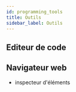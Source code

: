 ```yaml
---
id: programming_tools
title: Outils
sidebar_label: Outils
---
```


## Editeur de code

## Navigateur web
- inspecteur d'éléments

